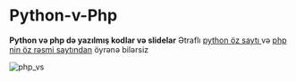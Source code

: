 # Python-v-Php
**Python və php də yazılmış kodlar və slidelar**
Ətraflı [python öz saytı ](https://docs.python.org/3.6/tutorial/index.html) və  [php nin öz rəsmi saytından](http://php.net/) öyrənə bilərsiz

![php_vs](https://user-images.githubusercontent.com/33350189/35040649-61405a6a-fb9b-11e7-8c96-a6cebfea2064.jpg)
